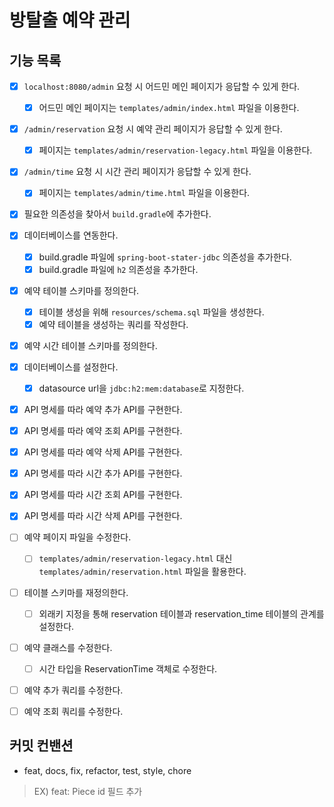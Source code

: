 # 방탈출 예약 관리

## 기능 목록
- [x] `localhost:8080/admin` 요청 시 어드민 메인 페이지가 응답할 수 있게 한다.
  - [x] 어드민 메인 페이지는 `templates/admin/index.html` 파일을 이용한다.
- [x] `/admin/reservation` 요청 시 예약 관리 페이지가 응답할 수 있게 한다.
  - [x] 페이지는 `templates/admin/reservation-legacy.html` 파일을 이용한다.
- [x] `/admin/time` 요청 시 시간 관리 페이지가 응답할 수 있게 한다.
  - [x] 페이지는 `templates/admin/time.html` 파일을 이용한다.

- [x] 필요한 의존성을 찾아서 `build.gradle`에 추가한다.

- [x] 데이터베이스를 연동한다.
  - [x] build.gradle 파일에 `spring-boot-stater-jdbc` 의존성을 추가한다.
  - [x] build.gradle 파일에 `h2` 의존성을 추가한다.
- [x] 예약 테이블 스키마를 정의한다.
  - [x] 테이블 생성을 위해 `resources/schema.sql` 파일을 생성한다.
  - [x] 예약 테이블을 생성하는 쿼리를 작성한다.
- [x] 예약 시간 테이블 스키마를 정의한다.
- [x] 데이터베이스를 설정한다.
  - [x] datasource url을 `jdbc:h2:mem:database`로 지정한다.

- [x] API 명세를 따라 예약 추가 API를 구현한다.
- [x] API 명세를 따라 예약 조회 API를 구현한다.
- [x] API 명세를 따라 예약 삭제 API를 구현한다.

- [x] API 명세를 따라 시간 추가 API를 구현한다.
- [x] API 명세를 따라 시간 조회 API를 구현한다.
- [x] API 명세를 따라 시간 삭제 API를 구현한다.

- [ ] 예약 페이지 파일을 수정한다.
  - [ ] `templates/admin/reservation-legacy.html` 대신 `templates/admin/reservation.html` 파일을 활용한다.
- [ ] 테이블 스키마를 재정의한다.
  - [ ] 외래키 지정을 통해 reservation 테이블과 reservation_time 테이블의 관계를 설정한다.
- [ ] 예약 클래스를 수정한다.
  - [ ] 시간 타입을 ReservationTime 객체로 수정한다.
- [ ] 예약 추가 쿼리를 수정한다.
- [ ] 예약 조회 쿼리를 수정한다.

## 커밋 컨밴션
- feat, docs, fix, refactor, test, style, chore
> EX) feat: Piece id 필드 추가
